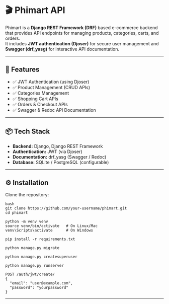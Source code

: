 # 🎬 Phimart API

Phimart is a **Django REST Framework (DRF)** based e-commerce backend that provides API endpoints for managing products, categories, carts, and orders.  
It includes **JWT authentication (Djoser)** for secure user management and **Swagger (drf_yasg)** for interactive API documentation.

---

## 🚀 Features

- ✅ JWT Authentication (using Djoser)  
- ✅ Product Management (CRUD APIs)  
- ✅ Categories Management  
- ✅ Shopping Cart APIs  
- ✅ Orders & Checkout APIs  
- ✅ Swagger & Redoc API Documentation  

---

## 📦 Tech Stack

- **Backend:** Django, Django REST Framework  
- **Authentication:** JWT (via Djoser)  
- **Documentation:** drf_yasg (Swagger / Redoc)  
- **Database:** SQLite / PostgreSQL (configurable)  

---

## ⚙️ Installation

Clone the repository:

```
bash
git clone https://github.com/your-username/phimart.git
cd phimart
```

```
python -m venv venv
source venv/bin/activate   # On Linux/Mac
venv\Scripts\activate      # On Windows 
```

```
pip install -r requirements.txt
```

```
python manage.py migrate
```

```
python manage.py createsuperuser
```

```
python manage.py runserver
```

```
POST /auth/jwt/create/
{
  "email": "user@example.com",
  "password": "yourpassword"
}
```



---

